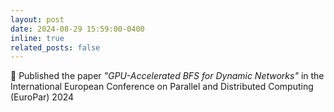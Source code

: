 ```yaml
---
layout: post
date: 2024-08-29 15:59:00-0400
inline: true
related_posts: false
---
```


📝 Published the paper *"GPU-Accelerated BFS for Dynamic Networks"* in the International European Conference on Parallel and Distributed Computing (EuroPar) 2024
